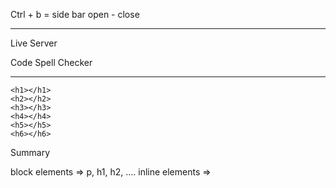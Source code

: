 

Ctrl + b = side bar open - close

---

Live Server 

Code Spell Checker

---

```
<h1></h1>
<h2></h2>
<h3></h3>
<h4></h4>
<h5></h5>
<h6></h6>
```


Summary 

block elements => p, h1, h2, ....
inline elements => 
